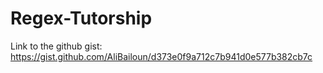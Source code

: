 # Regex-Tutorship

Link to the github gist: https://gist.github.com/AliBailoun/d373e0f9a712c7b941d0e577b382cb7c
